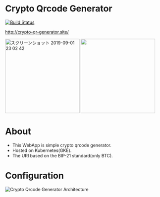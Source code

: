 # Crypto Qrcode Generator

[![Build Status](https://secure.travis-ci.org/yassun/crypto-qrcode-generator.png?branch=master)](http://travis-ci.org/yassun/crypto-qrcode-generator)

http://crypto-qr-generator.site/

<img width="240" alt="スクリーンショット 2019-09-01 23 02 42" src="https://user-images.githubusercontent.com/2255617/64077588-d6e2cc00-cd0c-11e9-9572-d02a8d3b1c7f.png"> <img width="240" src="https://user-images.githubusercontent.com/2255617/64077835-0bf01e00-cd0f-11e9-8d08-c4676a17df94.png">

# About
- This WebApp is simple crypto qrcode generator. 
- Hosted on Kubernetes(GKE). 
- The URI based on the BIP-21 standard(only BTC).

# Configuration

![Crypto Qrcode Generator Architecture](https://user-images.githubusercontent.com/2255617/64079033-5c6e7800-cd1d-11e9-84d8-fbd264d600ac.png)
